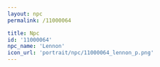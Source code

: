 ```yaml
---
layout: npc
permalink: /11000064

title: Npc
id: '11000064'
npc_name: 'Lennon'
icon_url: 'portrait/npc/11000064_lennon_p.png'
---
```

